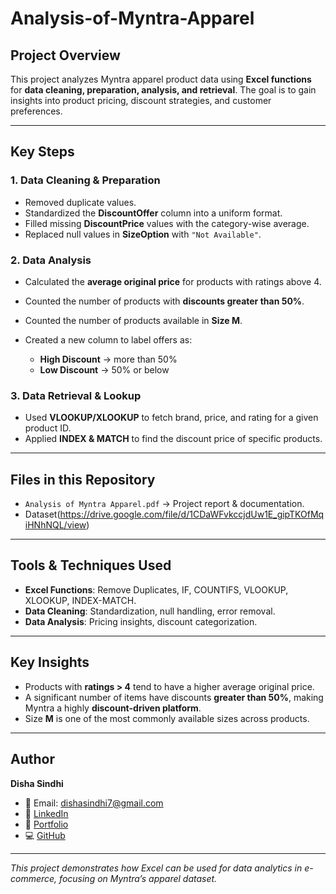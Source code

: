 # Analysis-of-Myntra-Apparel

## Project Overview

This project analyzes Myntra apparel product data using **Excel functions** for **data cleaning, preparation, analysis, and retrieval**.
The goal is to gain insights into product pricing, discount strategies, and customer preferences.

---

##  Key Steps

### 1. **Data Cleaning & Preparation**

* Removed duplicate values.
* Standardized the **DiscountOffer** column into a uniform format.
* Filled missing **DiscountPrice** values with the category-wise average.
* Replaced null values in **SizeOption** with `"Not Available"`.

### 2. **Data Analysis**

* Calculated the **average original price** for products with ratings above 4.
* Counted the number of products with **discounts greater than 50%**.
* Counted the number of products available in **Size M**.
* Created a new column to label offers as:

  * **High Discount** → more than 50%
  * **Low Discount** → 50% or below

### 3. **Data Retrieval & Lookup**

* Used **VLOOKUP/XLOOKUP** to fetch brand, price, and rating for a given product ID.
* Applied **INDEX & MATCH** to find the discount price of specific products.

---

##  Files in this Repository

* `Analysis of Myntra Apparel.pdf` → Project report & documentation.
* Dataset(https://drive.google.com/file/d/1CDaWFvkccjdUw1E_gipTKOfMqiHNhNQL/view)

---

##  Tools & Techniques Used

* **Excel Functions**: Remove Duplicates, IF, COUNTIFS, VLOOKUP, XLOOKUP, INDEX-MATCH.
* **Data Cleaning**: Standardization, null handling, error removal.
* **Data Analysis**: Pricing insights, discount categorization.

---

## Key Insights

* Products with **ratings > 4** tend to have a higher average original price.
* A significant number of items have discounts **greater than 50%**, making Myntra a highly **discount-driven platform**.
* Size **M** is one of the most commonly available sizes across products.

---

## Author

 **Disha Sindhi**

* 📧 Email: [dishasindhi7@gmail.com](mailto:dishasindhi7@gmail.com)
* 🔗 [LinkedIn](https://www.linkedin.com/in/disha-sindhi-b0092732a/)
* 📂 [Portfolio](https://www.wscubetech.com/portfolio/data/disha-sindhi-rsk7ymi)
* 💻 [GitHub](https://github.com/DishaSindhi)

---

 *This project demonstrates how Excel can be used for data analytics in e-commerce, focusing on Myntra’s apparel dataset.*
